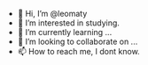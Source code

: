 - 👋 Hi, I’m @leomaty
- 👀 I’m interested in studying.
- 🌱 I’m currently learning ...
- 💞️ I’m looking to collaborate on ...
- 📫 How to reach me, I dont know.

<!---
leomaty/leomaty is a ✨ special ✨ repository because its `README.md` (this file) appears on your GitHub profile.
You can click the Preview link to take a look at your changes.
--->
